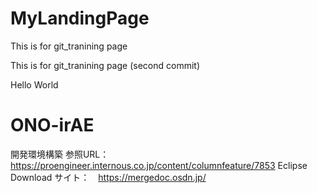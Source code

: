 # MyLandingPage


This is for git_tranining page

This is for git_tranining page (second commit)

Hello World


# ONO-irAE

開発環境構築
参照URL：　https://proengineer.internous.co.jp/content/columnfeature/7853
Eclipse Download サイト：　https://mergedoc.osdn.jp/
